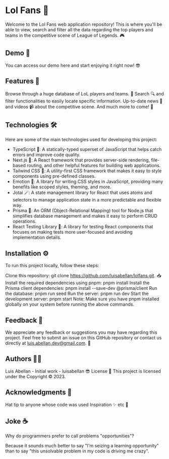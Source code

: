 # Lol Fans 👊
Welcome to the Lol Fans web application repository! This is where you'll be able to view, search and filter all the data regarding the top players and teams in the competitive scene of League of Legends. 🎮

## Demo 🚀
You can access our demo here and start enjoying it right now! 😎

## Features 🤖
Browse through a huge database of LoL players and teams. 👥
Search 🔍 and filter functionalities to easily locate specific information.
Up-to-date news 📰 and videos 📹 about the competitive scene.
And much more to come! 💪

## Technologies 🛠️
Here are some of the main technologies used for developing this project:


* TypeScript 🦕: A statically-typed superset of JavaScript that helps catch errors and improve code quality.
* Next.js 🔺: A React framework that provides server-side rendering, file-based routing, and other helpful features for building web applications.
* Tailwind CSS 🎨: A utility-first CSS framework that makes it easy to style components using pre-defined classes.
* Emotion 💅: A library for writing CSS styles in JavaScript, providing many benefits like scoped styles, theming, and more.
* Jotai 🪄: A state management library for React that uses atoms and selectors to manage application state in a more predictable and flexible way.
* Prisma 💎: An ORM (Object-Relational Mapping) tool for  Node.js that simplifies database management and makes it easy to perform CRUD operations.
* React Testing Library 🧪: A library for testing React components that focuses on making tests more user-focused and avoiding implementation details.

## Installation ⚙️
To run this project locally, follow these steps:

Clone this repository: git clone https://github.com/luisabellan/lolfans.git. 📥
Install the required dependencies using pnpm: pnpm install
Install the Prisma client dependencies: pnpm install --save-dev @prisma/client
Run the database: pnpm run seed
Run the server: pnpm run dev
Start the development server: pnpm start
Note: Make sure you have pnpm installed globally on your system before running the above commands.

## Feedback 📣

We appreciate any feedback or suggestions you may have regarding this project. Feel free to submit an issue on this GitHub repository or contact us directly at [luis.abellan.dev@gmail.com](mailto:luis.abellan.dev@gmail.com). 📧

## Authors 👨‍💻

Luis Abellan - Initial work - luisabellan 😎
License 📜
This project is licensed under the Copyright © 2023.

## Acknowledgments 🙏

Hat tip to anyone whose code was used
Inspiration ✨
etc 🤗

## Joke ☕

Why do programmers prefer to call problems "opportunities"?

Because it sounds much better to say "I'm seizing a learning opportunity" than to say "this unsolvable problem in my code is driving me crazy". 
